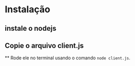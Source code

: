 # Instalação

## instale o nodejs

## Copie o arquivo client.js

** Rode ele no terminal usando o comando ```node client.js```.
